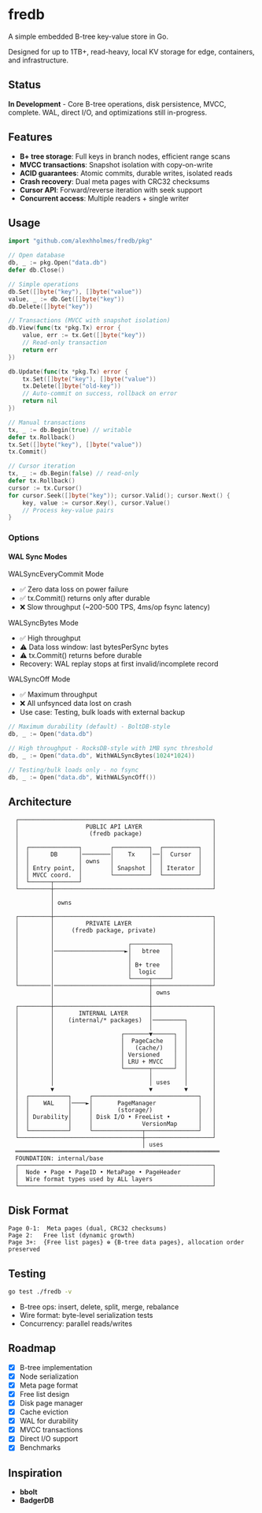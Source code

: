 # fredb

A simple embedded B-tree key-value store in Go.

Designed for up to 1TB+, read-heavy, local KV storage for edge, containers, and 
infrastructure.

## Status

**In Development** - Core B-tree operations, disk persistence, MVCC, complete. WAL, direct I/O, and optimizations still in-progress.

## Features

- **B+ tree storage**: Full keys in branch nodes, efficient range scans
- **MVCC transactions**: Snapshot isolation with copy-on-write
- **ACID guarantees**: Atomic commits, durable writes, isolated reads
- **Crash recovery**: Dual meta pages with CRC32 checksums
- **Cursor API**: Forward/reverse iteration with seek support
- **Concurrent access**: Multiple readers + single writer

## Usage

```go
import "github.com/alexhholmes/fredb/pkg"

// Open database
db, _ := pkg.Open("data.db")
defer db.Close()

// Simple operations
db.Set([]byte("key"), []byte("value"))
value, _ := db.Get([]byte("key"))
db.Delete([]byte("key"))

// Transactions (MVCC with snapshot isolation)
db.View(func(tx *pkg.Tx) error {
    value, err := tx.Get([]byte("key"))
    // Read-only transaction
    return err
})

db.Update(func(tx *pkg.Tx) error {
    tx.Set([]byte("key"), []byte("value"))
    tx.Delete([]byte("old-key"))
    // Auto-commit on success, rollback on error
    return nil
})

// Manual transactions
tx, _ := db.Begin(true) // writable
defer tx.Rollback()
tx.Set([]byte("key"), []byte("value"))
tx.Commit()

// Cursor iteration
tx, _ := db.Begin(false) // read-only
defer tx.Rollback()
cursor := tx.Cursor()
for cursor.Seek([]byte("key")); cursor.Valid(); cursor.Next() {
    key, value := cursor.Key(), cursor.Value()
    // Process key-value pairs
}
```

### Options

#### WAL Sync Modes

WALSyncEveryCommit Mode

- ✅ Zero data loss on power failure
- ✅ tx.Commit() returns only after durable
- ❌ Slow throughput (~200-500 TPS, 4ms/op fsync latency)

WALSyncBytes Mode

- ✅ High throughput
- ⚠️ Data loss window: last bytesPerSync bytes
- ⚠️ tx.Commit() returns before durable
- Recovery: WAL replay stops at first invalid/incomplete record 

WALSyncOff Mode

- ✅ Maximum throughput
- ❌ All unfsynced data lost on crash
- Use case: Testing, bulk loads with external backup

```go
// Maximum durability (default) - BoltDB-style
db, _ := Open("data.db")

// High throughput - RocksDB-style with 1MB sync threshold
db, _ := Open("data.db", WithWALSyncBytes(1024*1024))

// Testing/bulk loads only - no fsync
db, _ := Open("data.db", WithWALSyncOff())
```

## Architecture

```
  ┌───────────────────────────────────────────────────────┐
  │                   PUBLIC API LAYER                    │
  │                    (fredb package)                    │
  │                                                       │
  │  ┌──────────────┐        ┌──────────┐  ┌──────────┐   │
  │  │      DB      │────────│    Tx    │──│  Cursor  │   │
  │  │              │ owns   │          │  │          │   │
  │  │ Entry point, │        │ Snapshot │  │ Iterator │   │
  │  │ MVCC coord.  │        └──────────┘  └──────────┘   │
  │  └──────┬───────┘                                     │
  └─────────┼─────────────────────────────────────────────┘
            │
            │ owns
            │
  ┌─────────┼─────────────────────────────────────────────┐
  │         │         PRIVATE LAYER                       │
  │         │     (fredb package, private)                │
  │         │                                             │
  │         │                     ┌───────────┐           │
  │         │────────────────────►│   btree   │           │
  │         │                     │           │           │
  │         │                     │ B+ tree   │           │
  │         │                     │  logic    │           │
  │         │                     └─────┬─────┘           │
  └─────────│───────────────────────────┼─────────────────┘
            │                           │ owns
            │                           │
  ┌─────────┼───────────────────────────┼─────────────────┐
  │         │       INTERNAL LAYER      │                 │
  │         │    (internal/* packages)  │─────────┐       │
  │         │                           │         │       │
  │         │                   ┌───────▼──────┐  │       │
  │         │                   │  PageCache   │  │       │
  │         │                   │   (cache/)   │  │       │
  │         │                   │ Versioned    │  │       │
  │         │                   │ LRU + MVCC   │  │       │
  │         │                   └───────┬──────┘  │       │
  │         │                           │         │       │
  │         │                           │ uses    │       │
  │         ▼                           ▼         ▼       │
  │  ┌───────────┐     ┌──────────────────────────────┐   │
  │  │    WAL    │────►│       PageManager            │   │
  │  │           │     │       (storage/)             │   │
  │  │ Durability│     │ Disk I/O • FreeList •        │   │
  │  │           │     │              VersionMap      │   │
  │  └───────────┘     └──────────────┬───────────────┘   │
  └───────────────────────────────────┼───────────────────┘
                                      │ uses
  ══════════════════════════════════════════════════════════
  FOUNDATION: internal/base
  ┌───────────────────────────────────────────────────────┐
  │  Node • Page • PageID • MetaPage • PageHeader         │
  │  Wire format types used by ALL layers                 │
  └───────────────────────────────────────────────────────┘
```

## Disk Format

```
Page 0-1:  Meta pages (dual, CRC32 checksums)
Page 2:   Free list (dynamic growth)
Page 3+:  {Free list pages} ⊕ {B-tree data pages}, allocation order preserved
```

## Testing

```bash
go test ./fredb -v
```

- B-tree ops: insert, delete, split, merge, rebalance
- Wire format: byte-level serialization tests
- Concurrency: parallel reads/writes

## Roadmap

- [x] B-tree implementation
- [x] Node serialization
- [x] Meta page format
- [x] Free list design
- [x] Disk page manager
- [x] Cache eviction
- [x] WAL for durability
- [x] MVCC transactions
- [x] Direct I/O support
- [x] Benchmarks

## Inspiration

- **bbolt**
- **BadgerDB**
